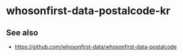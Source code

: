 # whosonfirst-data-postalcode-kr

## See also

* https://github.com/whosonfirst-data/whosonfirst-data-postalcode

